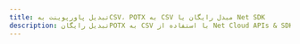 ---title: تبدیل پاورپوینت بهCSV، POTX به CSV مبدل رایگان یا Net SDKdescription: تبدیل رایگانPOTX به CSV با استفاده از Net Cloud APIs & SDK. همچنین اسناد Microsoft PowerPoint را در Cloud ایجاد، ویرایش و رندر کنید.---